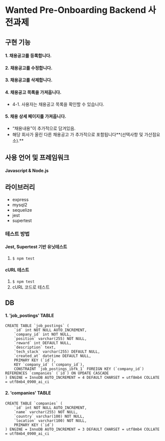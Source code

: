 # Wanted Pre-Onboarding Backend 사전과제

## 구현 기능
#### 1. 채용공고를 등록합니다.
#### 2. 채용공고를 수정합니다.
#### 3. 채용공고를 삭제합니다.

#### 4. 채용공고 목록을 가져옵니다.
-  4-1. 사용자는 채용공고 목록을 확인할 수 있습니다.
#### 5. 채용 상세 페이지를 가져옵니다.
- “채용내용”이 추가적으로 담겨있음.
- 해당 회사가 올린 다른 채용공고 가 추가적으로 포함됩니다**(선택사항 및 가산점요소).**

## 사용 언어 및 프레임워크
#### Javascript & Node.js

## 라이브러리
- express
- mysql2
- sequelize
- jest
- supertest
  
### 테스트 방법
#### Jest, Supertest 기반 유닛테스트
1. ```$ npm test```
#### cURL 테스트
1. ```$ npm test```
2. cURL 코드로 테스트

## DB
#### 1. 'job_postings' TABLE
```
CREATE TABLE `job_postings` (
    `id` int NOT NULL AUTO_INCREMENT,
    `company_id` int NOT NULL,
    `position` varchar(255) NOT NULL,
    `reward` int DEFAULT NULL,
    `description` text,
    `tech_stack` varchar(255) DEFAULT NULL,
    `created_at` datetime DEFAULT NULL,
    PRIMARY KEY (`id`),
    KEY `company_id` (`company_id`),
    CONSTRAINT `job_postings_ibfk_1` FOREIGN KEY (`company_id`) REFERENCES `companies` (`id`) ON UPDATE CASCADE
) ENGINE = InnoDB AUTO_INCREMENT = 4 DEFAULT CHARSET = utf8mb4 COLLATE = utf8mb4_0900_ai_ci
```
#### 2. 'companies' TABLE
```
CREATE TABLE `companies` (
    `id` int NOT NULL AUTO_INCREMENT,
    `name` varchar(255) NOT NULL,
    `country` varchar(100) NOT NULL,
    `location` varchar(100) NOT NULL,
    PRIMARY KEY (`id`)
) ENGINE = InnoDB AUTO_INCREMENT = 3 DEFAULT CHARSET = utf8mb4 COLLATE = utf8mb4_0900_ai_ci
```
